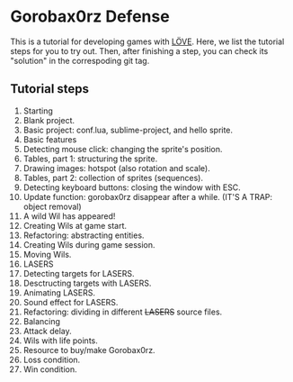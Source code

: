 
Gorobax0rz Defense
==================

This is a tutorial for developing games with [LÖVE](http://love2d.org/). Here,
we list the tutorial steps for you to try out. Then, after finishing a step,
you can check its "solution" in the correspoding git tag.

Tutorial steps
--------------

1. Starting
  1. Blank project.
  2. Basic project: conf.lua, sublime-project, and hello sprite.
2. Basic features
  1. Detecting mouse click: changing the sprite's position.
  2. Tables, part 1: structuring the sprite.
  3. Drawing images: hotspot (also rotation and scale).
  4. Tables, part 2: collection of sprites (sequences).
  5. Detecting keyboard buttons: closing the window with ESC.
  6. Update function: gorobax0rz disappear after a while.
     (IT'S A TRAP: object removal)
3. A wild Wil has appeared!
  1. Creating Wils at game start.
  2. Refactoring: abstracting entities.
  3. Creating Wils during game session.
  4. Moving Wils.
4. LASERS
  1. Detecting targets for LASERS.
  2. Desctructing targets with LASERS.
  3. Animating LASERS.
  4. Sound effect for LASERS.
  5. Refactoring: dividing in different ~~LASERS~~ source files.
5. Balancing
  1. Attack delay.
  2. Wils with life points.
  3. Resource to buy/make Gorobax0rz.
  4. Loss condition.
  5. Win condition.

